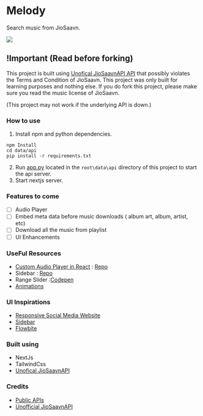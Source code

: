 # Melody

Search music from JioSaavn.

<img src="public\showcase.gif">

## !Important (Read before forking)

This project is built using [Unofical JioSaavnAPI API](https://github.com/cyberboysumanjay/JioSaavnAPI) that possibly violates the Terms and Condition of JioSaavn.
This project was only built for learning purposes and nothing else.
If you do fork this project, please make sure you read the music license of JioSaavn.

(This project may not work if the underlying API is down.)

### How to use

1. Install npm and python dependencies.

```shell
npm Install
cd data/api
pip install -r requirements.txt
```

2. Run [app.py](data\api\app.py) located in the `root\data\api` directory of this project to start the api server.
3. Start nextjs server.

### Features to come

- [ ] Audio Player
- [ ] Embed meta data before music downloads ( album art, album, artist, etc)
- [ ] Download all the music from playlist
- [ ] UI Enhancements

### UseFul Resources

- [Custom Audio Player in React](https://www.youtube.com/watch?v=sqpg1qzJCGQ&ab_channel=SelfTeachMe) : [Repo](https://github.com/ahaywood/compressedfm/blob/master/nextjs/src/modules/shared/components/AudioPlayer/WaveformPlayer.js#L48)
- Sidebar : [Repo](https://github.com/JacobParis/sliding-sidebar)
- Range Slider :[Codepen](https://codepen.io/brandonmcconnell/pen/oJBVQW?editors=1100)
- [Animations](https://github.com/saviomartin/codehouse)

### UI Inspirations

- [Responsive Social Media Website ](https://github.com/egattor/responsive-social-media-with-theme-customization)
- [Sidebar](https://play.tailwindcss.com/qXPOMc0BBl)
- [Flowbite](https://flowbite.com/)

### Built using

- NextJs
- TailwindCss
- [Unofical JioSaavnAPI](https://github.com/cyberboysumanjay/JioSaavnAPI)

### Credits

- [Public APIs](https://github.com/public-apis/public-apis)
- [Unofficial JioSaavnAPI](https://github.com/cyberboysumanjay/JioSaavnAPI)
